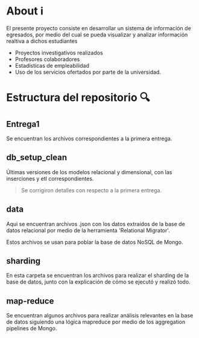 # About :information_source:

El presente proyecto consiste en desarrollar un sistema de información de egresados, por medio del cual se pueda visualizar y analizar información realtiva a dichos estudiantes
- Proyectos investigativos realizados
- Profesores colaboradores
- Estadísticas de empleabilidad 
- Uso de los servicios ofertados por parte de la universidad. 

# Estructura del repositorio :mag:

## Entrega1 
Se encuentran los archivos correspondientes a la primera entrega.

## db_setup_clean
Últimas versiones de los modelos relacional y dimensional, con las inserciones y etl correspondientes.
> Se corrigiron detalles con respecto a la primera entrega.

## data 
Aqui se encuentran archivos .json con los datos extraidos de la base de datos relacional por medio de la herramienta 'Relational Migrator'.

Estos archivos se usan para poblar la base de datos NoSQL de Mongo.

## sharding 
En esta carpeta se encuentran los archivos para realizar el sharding de la base de datos, junto con la explicación de cómo se ejecutó y realizó todo.

## map-reduce
Se encuentran algunos archivos para realizar análisis relevantes en la base de datos siguiendo una lógica mapreduce por medio de los aggregation pipelines de Mongo.
